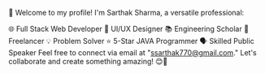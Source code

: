 👋 Welcome to my profile! I'm Sarthak Sharma, a versatile professional:


🌐 Full Stack Web Developer 
🎨 UI/UX Designer 
📚 Engineering Scholar
💼 Freelancer
💡 Problem Solver
⭐ 5-Star JAVA Programmer
🗣️ Skilled Public Speaker
Feel free to connect via email at "ssarthak770@gmail.com." Let's collaborate and create something amazing! 😊🚀
